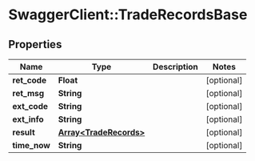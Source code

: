 # SwaggerClient::TradeRecordsBase

## Properties
Name | Type | Description | Notes
------------ | ------------- | ------------- | -------------
**ret_code** | **Float** |  | [optional] 
**ret_msg** | **String** |  | [optional] 
**ext_code** | **String** |  | [optional] 
**ext_info** | **String** |  | [optional] 
**result** | [**Array&lt;TradeRecords&gt;**](TradeRecords.md) |  | [optional] 
**time_now** | **String** |  | [optional] 



